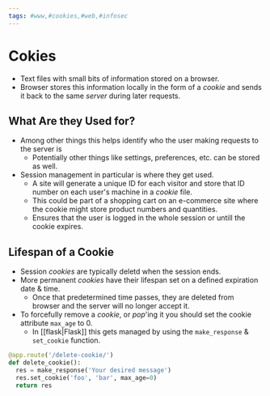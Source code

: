 ```yaml
---
tags: #www,#cookies,#web,#infosec
---
```

# Cokies

* Text files with small bits of information stored on a browser.
* Browser stores this information locally in the form of a *cookie* and sends it back to the same *server* during later requests.

## What Are they Used for?

* Among other things this helps identify who the user making requests to the server is
  * Potentially other things like settings, preferences, etc. can be stored as well.
* Session management in particular is where they get used.
  * A site will generate a unique ID for each visitor and store that ID number on each user's machine in a *cookie* file.
  * This could be part of a shopping cart on an e-commerce site where the cookie might store product numbers and quantities.
  * Ensures that the user is logged in the whole session or untill the cookie expires.

## Lifespan of a Cookie

* Session *cookies* are typically deletd when the session ends.
* More permanent *cookies* have their lifespan set on a defined expiration date & time.
  * Once that predetermined time passes, they are deleted from browser and the server will no longer accept it.
* To forcefully remove a *cookie*, or *pop*'ing it you should set the cookie attribute `max_age` to 0.
  * In [[flask|Flask]] this gets managed by using the `make_response` & `set_cookie` function.

```python
@app.route('/delete-cookie/')
def delete_cookie():
  res = make_response('Your desired message')
  res.set_cookie('foo', 'bar', max_age=0)
  return res
```
